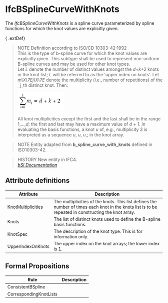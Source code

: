 IfcBSplineCurveWithKnots
========================
The _IfcBSplineCurveWithKnots_ is a spline curve parameterized by spline
functions for which the knot values are explicitly given.  
  
{ .extDef}  
> NOTE  Definition according to ISO/CD 10303-42:1992  
> This is the type of b-spline curve for which the knot values are explicitly
> given. This subtype shall be used to represent non-uniform B-spline curves
> and may be used for other knot types.  
> Let _L_ denote the number of distinct values amongst the _d_+_k_+2 knots in
> the knot list; _L_ will be referred to as the 'upper index on knots'. Let
> _m\X\7Ej\X\7E_ denote the multiplicity (i.e., number of repetitions) of the
> _j_th distinct knot. Then:  
>  
> ![formula](../figures/ifcbsplinecurve-math2.gif)  
>  
> All knot multiplicities except the first and the last shall be in the range
> 1,...,_d_; the first and last may have a maximum value of _d_ + 1. In
> evaluating the basis functions, a knot _u_ of, e.g., multiplicity 3 is
> interpreted as a sequence _u_, _u_, _u_,; in the knot array.  
  
> NOTE  Entity adapted from **b_spline_curve_with_knots** defined in
> ISO10303-42.  
  
> HISTORY  New entity in IFC4.  
[ _bSI
Documentation_](https://standards.buildingsmart.org/IFC/DEV/IFC4_2/FINAL/HTML/schema/ifcgeometryresource/lexical/ifcbsplinecurvewithknots.htm)


Attribute definitions
---------------------
| Attribute          | Description                                                                                                                                          |
|--------------------|------------------------------------------------------------------------------------------------------------------------------------------------------|
| KnotMultiplicities | The multiplicities of the knots. This list defines the number of times each knot in the knots list is to be repeated in constructing the knot array. |
| Knots              | The list of distinct knots used to define the B-spline basis functions.                                                                              |
| KnotSpec           | The description of the knot type. This is for information only.                                                                                      |
| UpperIndexOnKnots  | The upper index on the knot arrays; the lower index is 1.                                                                                            |

Formal Propositions
-------------------
| Rule                   | Description   |
|------------------------|---------------|
| ConsistentBSpline      |               |
| CorrespondingKnotLists |               |

